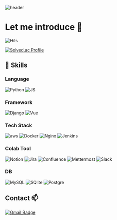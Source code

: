 ![header](https://capsule-render.vercel.app/api?type=waving&color=auto&height=300&section=header&text=Hi%20I'm%20SeokJun👋&fontSize=70)

# Let me introduce 🌱
![Hits](https://hits.seeyoufarm.com/api/count/incr/badge.svg?url=https%3A%2F%2Fgithub.com%2Fhyg4779&count_bg=%2379C83D&title_bg=%236FEB2B&icon=&icon_color=%23787A79&title=hits&edge_flat=false)

[![Solved.ac Profile](http://mazassumnida.wtf/api/v2/generate_badge?boj=hyg8702)](https://solved.ac/hyg8702/)
<div data-iframe-width="150" data-iframe-height="270" data-share-badge-id="fe72cdb0-dd2a-4e29-95f0-db6fe20a6758" data-share-badge-host="https://www.credly.com"></div><script type="text/javascript" async src="//cdn.credly.com/assets/utilities/embed.js"></script>

## 💪 Skills

### Language
![Python](https://img.shields.io/badge/python-3776AB.svg?&style=for-the-badge&logo=python&logoColor=white)
![JS](https://img.shields.io/badge/Javascript-F7DF1E.svg?&style=for-the-badge&logo=Javascript&logoColor=white)

### Framework
![Django](https://img.shields.io/badge/Django-092E20.svg?&style=for-the-badge&logo=Django&logoColor=white)
![Vue](https://img.shields.io/badge/Vue-4FC08D.svg?&style=for-the-badge&logo=vue.js&logoColor=white)


### Tech Stack
![aws](https://img.shields.io/badge/aws-232F3E.svg?&style=for-the-badge&logo=amazonaws&logoColor=white)
![Docker](https://img.shields.io/badge/Docker-2496ED.svg?&style=for-the-badge&logo=Docker&logoColor=white)
![Nginx](https://img.shields.io/badge/Nginx-009639.svg?&style=for-the-badge&logo=Nginx&logoColor=white)
![Jenkins](https://img.shields.io/badge/Jenkins-D24939.svg?&style=for-the-badge&logo=Jenkins&logoColor=white)


### Colab Tool
![Notion](https://img.shields.io/badge/Notion-000000.svg?&style=for-the-badge&logo=Notion&logoColor=white)
![Jira](https://img.shields.io/badge/Jira-0052CC.svg?&style=for-the-badge&logo=Jira&logoColor=white)
![Confluence](https://img.shields.io/badge/Confluence-172B4D.svg?&style=for-the-badge&logo=Confluence&logoColor=white)
![Mettermost](https://img.shields.io/badge/Mettermost-0058CC.svg?&style=for-the-badge&logo=Mattermost&logoColor=white)
![Slack](https://img.shields.io/badge/Slack-4A154B.svg?&style=for-the-badge&logo=Slack&logoColor=white)


### DB
![MySQL](https://img.shields.io/badge/MySQL-4479A1.svg?&style=for-the-badge&logo=MySQL&logoColor=white)
![SQlite](https://img.shields.io/badge/SQlite-003B57.svg?&style=for-the-badge&logo=SQlite&logoColor=white)
![Postgre](https://img.shields.io/badge/Postgresql-4169E1.svg?&style=for-the-badge&logo=Postgresql&logoColor=white)


## Contact 📫
[![Gmail Badge](https://img.shields.io/badge/Gmail-d14836?style=flat-square&logo=Gmail&logoColor=white&link=mailto:hongsj52496@gmail.com)](mailto:hongsj52496@gmail.com)
